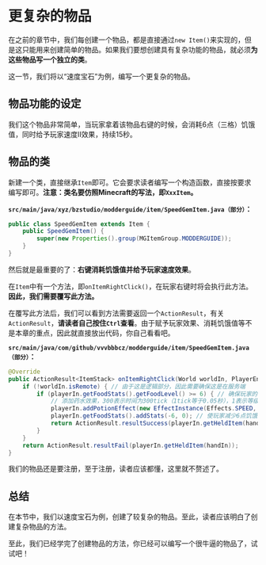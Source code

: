 # 更复杂的物品

在之前的章节中，我们每创建一个物品，都是直接通过`new Item()`来实现的，但是这只能用来创建简单的物品。如果我们要想创建具有复杂功能的物品，就必须**为这些物品写一个独立的类**。

这一节，我们将以“速度宝石”为例，编写一个更复杂的物品。

## 物品功能的设定

我们这个物品非常简单，当玩家拿着该物品右键的时候，会消耗6点（三格）饥饿值，同时给予玩家速度II效果，持续15秒。

## 物品的类

新建一个类，直接继承`Item`即可。它会要求读者编写一个构造函数，直接按要求编写即可。**注意：类名要仿照Minecraft的写法，即`XxxItem`。**

**`src/main/java/xyz/bzstudio/modderguide/item/SpeedGemItem.java（部分）`：**

```java
public class SpeedGemItem extends Item {
	public SpeedGemItem() {
		super(new Properties().group(MGItemGroup.MODDERGUIDE));
	}
}
```

然后就是最重要的了：**右键消耗饥饿值并给予玩家速度效果**。

在`Item`中有一个方法，即`onItemRightClick()`，在玩家右键时将会执行此方法。**因此，我们需要覆写此方法。**

在覆写此方法后，我们可以看到方法需要返回一个`ActionResult`，有关`ActionResult`，**请读者自己按住`Ctrl`查看**。由于赋予玩家效果、消耗饥饿值等不是本章的重点，因此就直接放出代码，你自己看看吧。

**`src/main/java/com/github/vvvbbbcz/modderguide/item/SpeedGemItem.java（部分）`：**

```java
@Override
public ActionResult<ItemStack> onItemRightClick(World worldIn, PlayerEntity playerIn, Hand handIn) {
	if (!worldIn.isRemote) { // 由于这是逻辑部分，因此需要确保这是在服务端
		if (playerIn.getFoodStats().getFoodLevel() >= 6) { // 确保玩家的饥饿值高于6
            // 添加药水效果，300表示时间为300tick（1tick等于0.05秒），1表示等级为2
			playerIn.addPotionEffect(new EffectInstance(Effects.SPEED, 300, 1));
			playerIn.getFoodStats().addStats(-6, 0); // 使玩家减少6点饥饿值
			return ActionResult.resultSuccess(playerIn.getHeldItem(handIn)); // 表示动作成功完成
        }
	}
	return ActionResult.resultFail(playerIn.getHeldItem(handIn));
}
```

我们的物品还是要注册，至于注册，读者应该都懂，这里就不赘述了。

## 总结

在本节中，我们以速度宝石为例，创建了较复杂的物品。至此，读者应该明白了创建复杂物品的方法。

至此，我们已经学完了创建物品的方法，你已经可以编写一个很牛逼的物品了，试试吧！